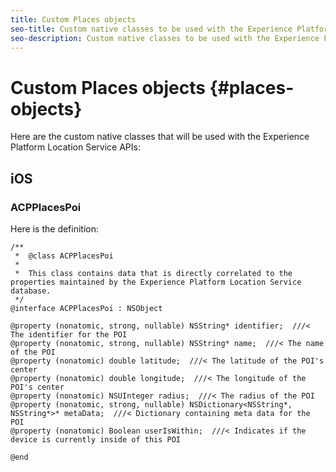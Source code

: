 ```yaml
---
title: Custom Places objects
seo-title: Custom native classes to be used with the Experience Platform Location Service APIs.
seo-description: Custom native classes to be used with the Experience Platform Location Service APIs.
---
```


# Custom Places objects {#places-objects}

Here are the custom native classes that will be used with the Experience Platform Location Service APIs:

## iOS

### ACPPlacesPoi

Here is the definition:

```text
/**
 *  @class ACPPlacesPoi
 *
 *  This class contains data that is directly correlated to the properties maintained by the Experience Platform Location Service database.
 */
@interface ACPPlacesPoi : NSObject

@property (nonatomic, strong, nullable) NSString* identifier;  ///< The identifier for the POI
@property (nonatomic, strong, nullable) NSString* name;  ///< The name of the POI
@property (nonatomic) double latitude;  ///< The latitude of the POI's center
@property (nonatomic) double longitude;  ///< The longitude of the POI's center
@property (nonatomic) NSUInteger radius;  ///< The radius of the POI
@property (nonatomic, strong, nullable) NSDictionary<NSString*, NSString*>* metaData;  ///< Dictionary containing meta data for the POI
@property (nonatomic) Boolean userIsWithin;  ///< Indicates if the device is currently inside of this POI

@end
```

